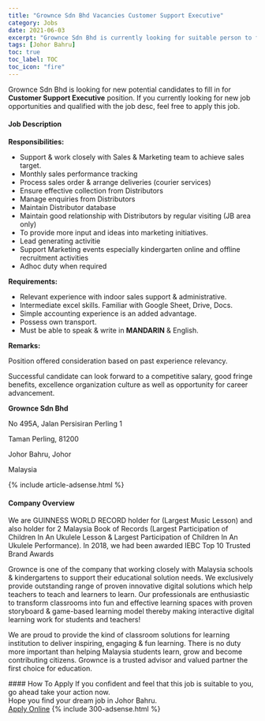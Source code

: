 ```yaml
---
title: "Grownce Sdn Bhd Vacancies Customer Support Executive" 
category: Jobs 
date: 2021-06-03 
excerpt: "Grownce Sdn Bhd is currently looking for suitable person to fill in the Customer Support Executive which based in Johor Bahru" 
tags: [Johor Bahru] 
toc: true 
toc_label: TOC 
toc_icon: "fire" 
--- 
```


<p>Grownce Sdn Bhd is looking for new potential candidates to fill in for <b>Customer Support Executive</b> position. If you currently looking for new job opportunities and qualified with the job desc, feel free to apply this job.
</p><div><div><h4>Job Description</h4></div><div><div><span><div><p><strong>Responsibilities:</strong></p><ul><li>Support &amp; work closely with Sales &amp; Marketing team to achieve sales target.</li><li>Monthly sales performance tracking</li><li>Process sales order &amp; arrange deliveries (courier services)</li><li>Ensure effective collection from Distributors</li><li>Manage enquiries from Distributors</li><li>Maintain Distributor database&#160;</li><li>Maintain good relationship with Distributors by regular visiting (JB area only)</li><li>To provide more input and ideas into marketing initiatives.</li><li>Lead generating activitie</li><li>Support Marketing events especially kindergarten online and offline recruitment activities</li><li>Adhoc duty when required</li></ul><p><strong>Requirements:</strong></p><ul><li>Relevant experience with indoor sales support &amp; administrative.</li><li>Intermediate excel skills. Familiar with Google Sheet, Drive, Docs.</li><li>Simple accounting experience is an added advantage.</li><li>Possess own transport.</li><li>Must be able to&#160;speak &amp; write&#160;in <strong>MANDARIN</strong> &amp; English.</li></ul><p><strong>Remarks:</strong></p><p>Position offered consideration based on past experience relevancy.</p><p>Successful candidate can look forward to a competitive salary, good fringe benefits, excellence organization culture as well as opportunity for career advancement.</p><p><strong>Grownce Sdn Bhd</strong></p><p>No 495A, Jalan Persisiran Perling 1</p><p>Taman Perling, 81200</p><p>Johor Bahru, Johor</p><p>Malaysia</p></div></span></div></div></div> 
{% include article-adsense.html %} 
<div><div><h4>Company Overview</h4></div><div><div><span><div><p>We are&#160;GUINNESS WORLD RECORD&#160;holder for (Largest Music Lesson) and also&#160;holder for 2 Malaysia Book of Records&#160;(Largest Participation of Children In An Ukulele Lesson &amp;&#160;Largest Participation of Children In An Ukulele Performance). In 2018, we had been awarded IEBC Top 10 Trusted Brand Awards</p><p>Grownce is one of the company that working closely with Malaysia schools &amp; kindergartens to support their educational solution needs. We exclusively provide outstanding range of proven innovative digital solutions which help teachers to teach and learners to learn. Our professionals are enthusiastic to transform classrooms into fun and effective learning spaces with proven storyboard &amp; game-based learning model thereby making interactive digital learning work for students and teachers!</p><p>We are proud to provide the kind of classroom solutions for learning institution to deliver inspiring, engaging &amp; fun learning.&#160;There is no duty more important than helping Malaysia students learn, grow and become contributing citizens. Grownce is a trusted advisor and valued partner the first choice for education.</p></div></span></div></div></div> 
#### How To Apply 
If you confident and feel that this job is suitable to you, go ahead take your action now. <br/> 
Hope you find your dream job in Johor Bahru. <br/> 
<a href="https://www.jobstreet.com.my/en/job/customer-support-executive-4581800?jobId=jobstreet-my-job-4581800&" class="btn btn--info" target="_blank" rel="nofollow noopenner">Apply Online</a> 
{% include 300-adsense.html %} 
